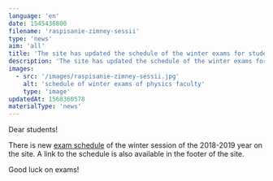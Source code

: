 ```yaml
---
language: 'en'
date: 1545436800
filename: 'raspisanie-zimney-sessii'
type: 'news'
aim: 'all'
title: 'The site has updated the schedule of the winter exams for students!'
description: 'The site has updated the schedule of the winter exams for students!'
images:
  - src: '/images/raspisanie-zimney-sessii.jpg'
    alt: 'schedule of winter exams of physics faculty'
    type: 'image'
updatedAt: 1568360578
materialType: 'news'
---
```

Dear students!

There is new [exam schedule](https://drive.google.com/file/d/1UNi-FuHz3g8Wsz4tZNz68MBQWERGc1oK/view?usp=sharing) of the winter session of the 2018-2019 year on the site. A link to the schedule is also available in the footer of the site.

Good luck on exams!

